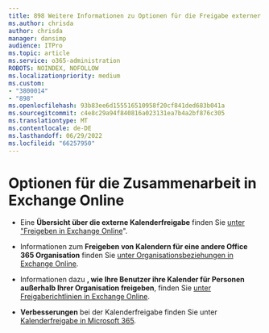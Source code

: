 ```yaml
---
title: 898 Weitere Informationen zu Optionen für die Freigabe externer Kalender
ms.author: chrisda
author: chrisda
manager: dansimp
audience: ITPro
ms.topic: article
ms.service: o365-administration
ROBOTS: NOINDEX, NOFOLLOW
ms.localizationpriority: medium
ms.custom:
- "3800014"
- "898"
ms.openlocfilehash: 93b83ee6d155516510958f20cf841ded683b041a
ms.sourcegitcommit: c4e8c29a94f840816a023131ea7b4a2bf876c305
ms.translationtype: MT
ms.contentlocale: de-DE
ms.lasthandoff: 06/29/2022
ms.locfileid: "66257950"
---
```

# <a name="exchange-online-collaboration-options"></a>Optionen für die Zusammenarbeit in Exchange Online

- Eine **Übersicht über die externe Kalenderfreigabe** finden Sie [unter "Freigeben in Exchange Online](https://technet.microsoft.com/library/jj916670%28v=exchg.150%29.aspx)".

- Informationen zum **Freigeben von Kalendern für eine andere Office 365 Organisation** finden Sie [unter Organisationsbeziehungen in Exchange Online](https://technet.microsoft.com/library/jj916658%28v=exchg.150%29.aspx).

- Informationen dazu **, wie Ihre Benutzer ihre Kalender für Personen außerhalb Ihrer Organisation freigeben**, finden Sie [unter Freigaberichtlinien in Exchange Online](https://technet.microsoft.com/library/jj916673%28v=exchg.150%29.aspx).

- **Verbesserungen** bei der Kalenderfreigabe finden Sie unter [Kalenderfreigabe in Microsoft 365](https://support.office.com/article/calendar-sharing-in-microsoft-365-b576ecc3-0945-4d75-85f1-5efafb8a37b4).
